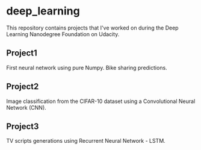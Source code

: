 # deep_learning
This repository contains projects that I've worked on during the Deep Learning Nanodegree Foundation on Udacity.

## Project1
First neural network using pure Numpy. Bike sharing predictions.

## Project2
Image classification from the CIFAR-10 dataset using a Convolutional Neural Network (CNN).

## Project3
TV scripts generations using Recurrent Neural Network - LSTM.
